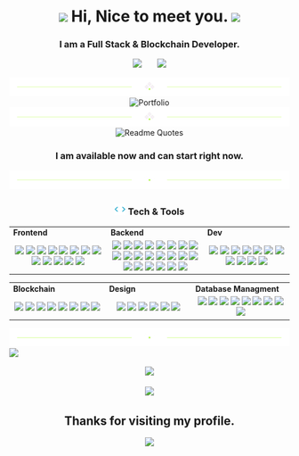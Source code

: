 <h1 align="center">
  <img src="https://media.giphy.com/media/hvRJCLFzcasrR4ia7z/giphy.gif" width="28">
  Hi, Nice to meet you.
  <img src="https://media.giphy.com/media/hvRJCLFzcasrR4ia7z/giphy.gif" width="28">
</h1>

<h3 align="center">I am a Full Stack & Blockchain Developer.</h3>

<p align="center">
  &nbsp;&nbsp;
  <a href="mailto:ninja.cooldev@gmail.com" target="_blank" rel="noopener noreferrer"><img src="https://img.icons8.com/fluency/2x/gmail-new.png"  width="50" /></a>
  &nbsp;&nbsp;
  &nbsp;&nbsp;
  <a href="https://t.me/starboydev" target="_blank" rel="noopener noreferrer"><img src="https://img.icons8.com/color/2x/telegram-app.png"  width="50" /></a>
  &nbsp;&nbsp;
</p>

<div align="center">
  <img src="https://github.com/Ninja-21-dev/Ninja-21-dev/blob/744d90b2f4f625e19cf53bfa1252dbe1ffcd5ca3/divider1.png" alt="divider"/>
</div> 

<div align="center">
  <img src="https://github.com/Ninja-21-dev/Ninja-21-dev/blob/portfolio.gif" alt="Portfolio"/>
</div> 

<div align="center">
  <img src="https://github.com/Ninja-21-dev/Ninja-21-dev/blob/744d90b2f4f625e19cf53bfa1252dbe1ffcd5ca3/divider1.png" alt="divider"/>
</div> 

<div align="center">
  <img src="https://quotes-github-readme.vercel.app/api?type=horizontal&theme=dracula" alt="Readme Quotes"/>
</div> 

<h3 align="center">I am available now and can start right now.</h3>

<div align="center">
  <img src="https://github.com/Ninja-21-dev/Ninja-21-dev/blob/744d90b2f4f625e19cf53bfa1252dbe1ffcd5ca3/divider2.png" alt="divider"/>
</div> 

<h3 align="center"><img src="https://github.com/Ninja-21-dev/Ninja-21-dev/blob/744d90b2f4f625e19cf53bfa1252dbe1ffcd5ca3/code.gif" height="20"/> Tech & Tools</h3>

<div align="center" style="witdh:100%"> 
  <table>
    <tr>
      <td valign="center" width="100px"><b>Frontend<b></td>
      <td valign="center" width="100px"><b>Backend<b></td>
      <td valign="center" width="100px"><b>Dev<b></td>
    </tr>
    <tr>
      <td valign="center" align="center" width="300px">
        <img src="https://img.shields.io/badge/HTML-green" /> 
        <img src="https://img.shields.io/badge/CSS-green" />
        <img src="https://img.shields.io/badge/JavaScript-green" /> 
        <img src="https://img.shields.io/badge/TypeScript-green" />
        <img src="https://img.shields.io/badge/React-green" /> 
        <img src="https://img.shields.io/badge/Vue-green" /> 
        <img src="https://img.shields.io/badge/Angular-green" /> 
        <img src="https://img.shields.io/badge/Bootstrap-green" /> 
        <img src="https://img.shields.io/badge/Tailwind-green" /> 
        <img src="https://img.shields.io/badge/Next-green" /> 
        <img src="https://img.shields.io/badge/Nuxt-green" /> 
        <img src="https://img.shields.io/badge/Shopify-green" /> 
        <img src="https://img.shields.io/badge/Chart.js-green" />
      </td>      
      <td valign="center" align="center" width="300px">
        <img src="https://img.shields.io/badge/PHP-green" /> 
        <img src="https://img.shields.io/badge/Python-green" />
        <img src="https://img.shields.io/badge/Node.js-green" /> 
        <img src="https://img.shields.io/badge/Java-green" /> 
        <img src="https://img.shields.io/badge/Laravel-green" />
        <img src="https://img.shields.io/badge/Yii-green" />
        <img src="https://img.shields.io/badge/Symfony-green" />
        <img src="https://img.shields.io/badge/Django-green" /> 
        <img src="https://img.shields.io/badge/Selenium-green" />        
        <img src="https://img.shields.io/badge/Ruby-green" /> 
        <img src="https://img.shields.io/badge/Rails-green" /> 
        <img src="https://img.shields.io/badge/BeautifulSoup-green" /> 
        <img src="https://img.shields.io/badge/GraphQL-green" /> 
        <img src="https://img.shields.io/badge/Numpy-green" /> 
        <img src="https://img.shields.io/badge/Flask-green" /> 
        <img src="https://img.shields.io/badge/Express-green" /> 
        <img src="https://img.shields.io/badge/Nest.js-green" />
        <img src="https://img.shields.io/badge/Next.js-green" />
        <img src="https://img.shields.io/badge/Nuxt.js-green" />
        <img src="https://img.shields.io/badge/Spring-green" />
        <img src="https://img.shields.io/badge/Hibernate-green" />
        <img src="https://img.shields.io/badge/Struts-green" />
      </td>
      <td valign="center" align="center" width="300px">
        <img src="https://img.shields.io/badge/AWS-green" />
        <img src="https://img.shields.io/badge/GCP-green" />
        <img src="https://img.shields.io/badge/Microsoft Azure-green" /> 
        <img src="https://img.shields.io/badge/Oracle Cloud-green" /> 
        <img src="https://img.shields.io/badge/Hostinger-green" />
        <img src="https://img.shields.io/badge/CI/CD-green" /> 
        <img src="https://img.shields.io/badge/Docker-green" /> 
        <img src="https://img.shields.io/badge/BitBucket-green" />
        <img src="https://img.shields.io/badge/TDD-green" /> 
        <img src="https://img.shields.io/badge/Jira-green" /> 
        <img src="https://img.shields.io/badge/Tezos-green" /> 
      </td>
    </tr>
  </table>
  
 <table>
    <tr>
      <td valign="center" width="100px"><b>Blockchain<b></td>
      <td valign="center" width="100px"><b>Design<b></td>
      <td valign="center" width="100px"><b>Database Managment<b></td>
    </tr>
    <tr>
      <td valign="center" align="center" width="300px">
        <img src="https://img.shields.io/badge/Web3.js-green" /> 
        <img src="https://img.shields.io/badge/Solidity-green" /> 
        <img src="https://img.shields.io/badge/Ethers.js-green" /> 
        <img src="https://img.shields.io/badge/Solana-green" /> 
        <img src="https://img.shields.io/badge/Golang-green" /> 
        <img src="https://img.shields.io/badge/Rust-green" /> 
        <img src="https://img.shields.io/badge/Smart Contract-green" /> 
        <img src="https://img.shields.io/badge/Bitcoin-green" />
      </td>
     <td valign="center" align="center" width="300px">
       <img src="https://img.shields.io/badge/Photoshop-green" /> 
       <img src="https://img.shields.io/badge/Adobe XD-green" /> 
       <img src="https://img.shields.io/badge/Figma-green" /> 
       <img src="https://img.shields.io/badge/Blender-green" /> 
       <img src="https://img.shields.io/badge/WebGL-green" /> 
       <img src="https://img.shields.io/badge/Three.js-green" /> 
      </td>
      <td valign="center" align="center" width="300px"> 
        <img src="https://img.shields.io/badge/Object oriented Databases-green" /> 
        <img src="https://img.shields.io/badge/Relational Databases-green" /> 
        <img src="https://img.shields.io/badge/Network Databases-green" /> 
        <img src="https://img.shields.io/badge/Amazon RDS-green" />
        <img src="https://img.shields.io/badge/Amazon Aurora-green" />
        <img src="https://img.shields.io/badge/Mongo-green" />
        <img src="https://img.shields.io/badge/PostgreSQL-green" />
        <img src="https://img.shields.io/badge/SQL-green" />
        <img src="https://img.shields.io/badge/DynamoDB-green" />
      </td>
    </tr>
  </table>
</div>

<div align="center">
  <img src="https://github.com/Ninja-21-dev/Ninja-21-dev/blob/744d90b2f4f625e19cf53bfa1252dbe1ffcd5ca3/divider2.png" alt="divider"/>
</div> 

<img src="https://activity-graph.herokuapp.com/graph?username=Ninja-21-dev&bg_color=000000&color=00ffff&line=00ffff&point=ffffff&area=true&hide_border=true"/>
<br/>
   <p align = "center">
  <img src = "https://github-readme-stats.vercel.app/api?username=Ninja-21-dev&hide_border=true&show_icons=true&include_all_commits=true&count_private=true&theme=tokyonight&line_height=27">
  <br><br>
    <img src = "https://github-readme-streak-stats.herokuapp.com?user=Ninja-21-dev&theme=tokyonight&hide_border=true&include_all_commits=true&line_height=27">
</p>

<h2 align="center"> Thanks for visiting my profile. </h2>
<p align="center">
  <img src="https://capsule-render.vercel.app/api?type=waving&color=gradient&height=65&section=footer"/>
</p>


